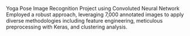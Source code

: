 Yoga Pose Image Recognition Project using Convoluted Neural Network                                                                                  
Employed a robust approach, leveraging 7,000 annotated images to apply diverse methodologies including feature engineering, meticulous preprocessing with Keras, and clustering analysis.
